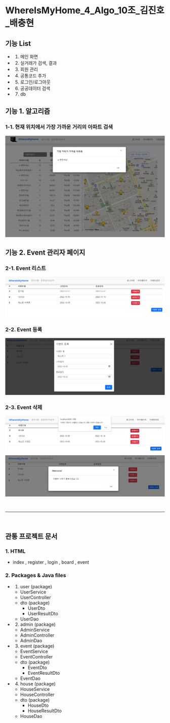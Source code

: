 # WhereIsMyHome_4_Algo_10조_김진호_배충현

## 기능 List
- 1. 메인 화면
- 2. 실거래가 검색, 결과
- 3. 회원 관리
- 4. 공통코드 추가
- 5. 로그인/로그아웃
- 6. 공공데이터 검색
- 7. db

## 기능 1. 알고리즘

### 1-1. 현재 위치에서 가장 가까운 거리의 아파트 검색

![image-1.png](./image-1.png)

## 기능 2. Event 관리자 페이지

### 2-1. Event 리스트

![image-2.png](./image-2.png)

### 2-2. Event 등록

![image-3.png](./image-3.png)

### 2-3. Event 삭제

![image-4.png](./image-4.png)
</br>
![image-5.png](./image-5.png)

<br>
<hr>
<br>

## 관통 프로젝트 문서

### 1. HTML
- index , register , login , board , event

### 2. Packages & Java files
- 1. user (package)
    - UserService
    - UserController
    - dto (package)
        - UserDto
        - UserResultDto
    - UserDao

- 2. admin (package)
    - AdminService
    - AdminController
    - AdminDao

- 3. event (package)
    - EventService
    - EventController
    - dto (package)
        - EventDto
        - EventResultDto
    - EventDao

- 4. house (package)
    - HouseService
    - HouseController
    - dto (package)
        - HouseDto
        - HouseResultDto
    - HouseDao


